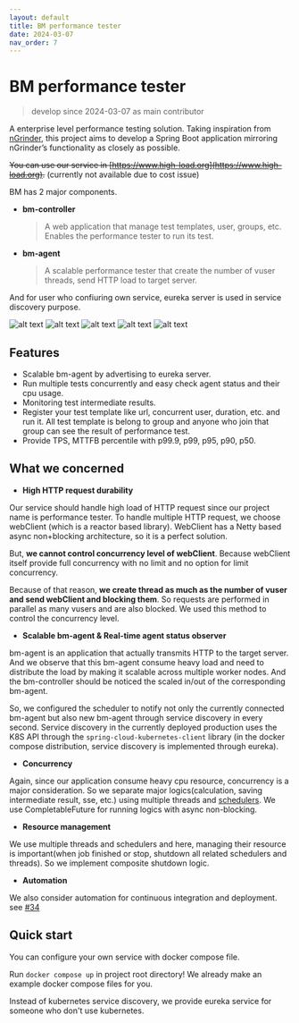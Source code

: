 ```yaml
---
layout: default
title: BM performance tester
date: 2024-03-07
nav_order: 7
---
```


# BM performance tester

> develop since 2024-03-07 as main contributor

A enterprise level performance testing solution. Taking inspiration from [nGrinder](https://github.com/naver/ngrinder), this project aims to develop a Spring Boot application mirroring nGrinder’s functionality as closely as possible.

~~You can use our service in [https://www.high-load.org](https://www.high-load.org).~~ (currently not available due to cost issue)

BM has 2 major components.
* **bm-controller**
  > A web application that manage test templates, user, groups, etc. Enables the performance tester to run its test.
* **bm-agent**
  > A scalable performance tester that create the number of vuser threads, send HTTP load to target server.

And for user who confiuring own service, eureka server is used in service discovery purpose.

![alt text](../../assets/benchmark/image.png)
![alt text](../../assets/benchmark/image-1.png)
![alt text](../../assets/benchmark/image-2.png)
![alt text](../../assets/benchmark/image-3.png)
![alt text](../../assets/benchmark/image-4.png)

## Features
* Scalable bm-agent by advertising to eureka server.
* Run multiple tests concurrently and easy check agent status and their cpu usage.
* Monitoring test intermediate results.
* Register your test template like url, concurrent user, duration, etc. and run it. All test template is belong to group and anyone who join that group can see the result of performance test.
* Provide TPS, MTTFB percentile with p99.9, p99, p95, p90, p50.

## What we concerned

* **High HTTP request durability**

Our service should handle high load of HTTP request since our project name is performance tester. To handle multiple HTTP request, we choose webClient (which is a reactor based library). WebClient has a Netty based async non+blocking architecture, so it is a perfect solution.

But, **we cannot control concurrency level of webClient**. Because webClient itself provide full concurrency with no limit and no option for limit concurrency.

Because of that reason, **we create thread as much as the number of vuser and send webClient and blocking them**. So requests are performed in parallel as many vusers and are also blocked. We used this method to control the concurrency level.

* **Scalable bm-agent & Real-time agent status observer**

bm-agent is an application that actually transmits HTTP to the target server.
And we observe that this bm-agent consume heavy load and need to distribute the load by making it scalable across multiple worker nodes. And the bm-controller should be noticed the scaled in/out of the corresponding bm-agent.

So, we configured the scheduler to notify not only the currently connected bm-agent but also new bm-agent through service discovery in every second.  Service discovery in the currently deployed production uses the K8S API through the `spring-cloud-kubernetes-client` library (in the docker compose distribution, service discovery is implemented through eureka).

* **Concurrency**

Again, since our application consume heavy cpu resource, concurrency is a major consideration. So we separate major logics(calculation, saving intermediate result, sse, etc.) using multiple threads and [schedulers](https://github.com/backend-tech-forge/benchmark/issues/61). We use CompletableFuture for running logics with async non-blocking.

* **Resource management**

We use multiple threads and schedulers and here, managing their resource is important(when job finished or stop, shutdown all related schedulers and threads). So we implement composite shutdown logic.

* **Automation**

We also consider automation for continuous integration and deployment. see [#34](https://github.com/backend-tech-forge/benchmark/issues/34)

## Quick start

You can configure your own service with docker compose file.

Run `docker compose up` in project root directory! We already make an example docker compose files for you.

Instead of kubernetes service discovery, we provide eureka service for someone who don't use kubernetes.
